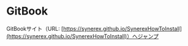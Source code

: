  # GitBook
GitBookサイト（URL: [https://synerex.github.io/SynerexHowToInstall](https://synerex.github.io/SynerexHowToInstall)）へジャンプ
